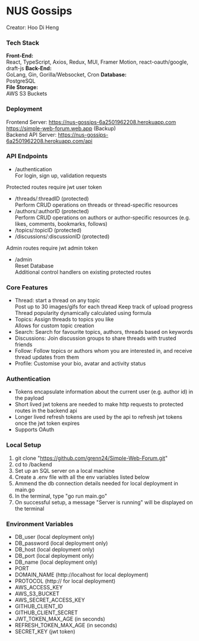 # NUS Gossips
Creator: Hoo Di Heng  

### Tech Stack  
**Front-End:**  
React, TypeScript, Axios, Redux, MUI, Framer Motion, react-oauth/google, draft-js
**Back-End:**  
GoLang, Gin, Gorilla/Websocket, Cron 
**Database:**   
PostgreSQL  
**File Storage:**  
AWS S3 Buckets

### Deployment  
Frontend Server: https://nus-gossips-6a2501962208.herokuapp.com  
https://simple-web-forum.web.app (Backup)  
Backend API Server: https://nus-gossips-6a2501962208.herokuapp.com/api

### API Endpoints 
- /authentication  
For login, sign up, validation requests

Protected routes require jwt user token
- /threads/:threadID (protected)  
Perform CRUD operations on threads or thread-specific resources
- /authors/:authorID (protected)   
Perform CRUD operations on authors or author-specific resources (e.g. likes, comments, bookmarks, follows)
- /topics/:topicID (protected)  
- /discussions/:discussionID (protected)   

Admin routes require jwt admin token
- /admin  
Reset Database  
Additional control handlers on existing protected routes

### Core Features
- Thread: start a thread on any topic  
Post up to 30 images/gifs for each thread
Keep track of upload progress  
Thread popularity dynamically calculated using formula
- Topics: Assign threads to topics you like  
Allows for custom topic creation
- Search: Search for favourite topics, authors, threads based on keywords
- Discussions: Join discussion groups to share threads with trusted friends
- Follow: Follow topics or authors whom you are interested in, and receive thread updates from them
- Profile: Customise your bio, avatar and activity status

### Authentication
- Tokens encapsulate information about the current user (e.g. author id) in the payload
- Short lived jwt tokens are needed to make http requests to protected routes in the backend api
- Longer lived refresh tokens are used by the api to refresh jwt tokens once the jwt token expires
- Supports OAuth

### Local Setup  
1. git clone "https://github.com/grenn24/Simple-Web-Forum.git"
2. cd to /backend
3. Set up an SQL server on a local machine
4. Create a .env file with all the env variables listed below
5. Ammend the db connection details needed for local deployment in main.go
6. In the terminal, type "go run main.go"
7. On successful setup, a message "Server is running" will be displayed on the terminal

### Environment Variables
- DB_user       (local deployment only)
- DB_password   (local deployment only)
- DB_host       (local deployment only)
- DB_port       (local deployment only)
- DB_name       (local deployment only)
- PORT
- DOMAIN_NAME   (http://localhost for local deployment)
- PROTOCOL      (http:// for local deployment)
- AWS_ACCESS_KEY
- AWS_S3_BUCKET
- AWS_SECRET_ACCESS_KEY
- GITHUB_CLIENT_ID
- GITHUB_CLIENT_SECRET
- JWT_TOKEN_MAX_AGE         (in seconds)
- REFRESH_TOKEN_MAX_AGE     (in seconds)
- SECRET_KEY                (jwt token)
